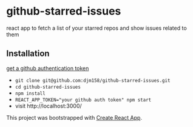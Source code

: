# github-starred-issues

react app to fetch a list of your starred repos and show issues related to them

## Installation

[get a github authentication token](https://help.github.com/articles/creating-a-personal-access-token-for-the-command-line/) 

* `git clone git@github.com:djm158/github-starred-issues.git`
* `cd github-starred-issues`
* `npm install`
* `REACT_APP_TOKEN="your github auth token" npm start`
* visit http://localhost:3000/

This project was bootstrapped with [Create React App](https://github.com/facebookincubator/create-react-app).
